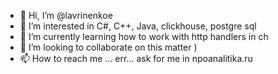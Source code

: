 - 👋 Hi, I’m @lavrinenkoe
- 👀 I’m interested in C#, C++, Java, clickhouse, postgre sql
- 🌱 I’m currently learning how to work with http handlers in ch
- 💞️ I’m looking to collaborate on this matter )
- 📫 How to reach me ... err... ask for me in npoanalitika.ru 

<!---
lavrinenkoe/lavrinenkoe is a ✨ special ✨ repository because its `README.md` (this file) appears on your GitHub profile.
You can click the Preview link to take a look at your changes.
--->
